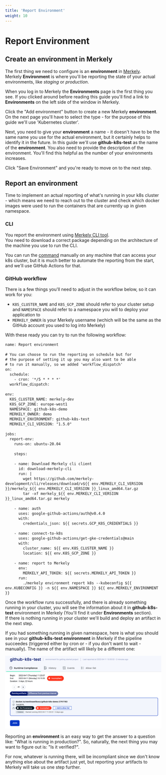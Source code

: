 ```yaml
---
title: 'Report Environment'
weight: 10
---
```


# Report Environment

## Create an environment in Merkely

The first thing we need to configure is an **environment** in [Merkely](https://app.merkely.com).  
Merkely **Environment** is where you'll be reporting the state of your actual environments, like *staging* or *production*. 

When you log in to Merkely the **Environments** page is the first thing you see. If you clicked around before reading this guide you'll find a link to **Environments** on the left side of the window in Merkely.

Click the "Add environment" button to create a new Merkely **environment**. On the next page you'll have to select the type - for the purpose of this guide we'll use 'Kubernetes cluster'.

Next, you need to give your **environment** a name - it doesn't have to be the same name you use for the actual environment, but it certainly helps to identify it in the future. In this guide we'll use **github-k8s-test** as the name of the **environment**.
You also need to provide the description of the environment. You'll find this helpful as the number of your environments increases.

Click "Save Environment" and you're ready to move on to the next step.

## Report an environment

Time to implement an actual reporting of what's running in your k8s cluster - which means we need to reach out to the cluster and check which docker images were used to run the containers that are currently up in given namespace. 

### CLI

You report the environment using [Merkely CLI tool](https://github.com/merkely-development/cli/releases).  
You need to download a correct package depending on the architecture of the machine you use to run the CLI. 

You can run the [command](https://docs.merkely.com/client_reference/merkely_environment_report_k8s/) manually on any machine that can access your k8s cluster, but it is much better to automate the reporting from the start, and we'll use GitHub Actions for that.

### GitHub workflow

There is a few things you'll need to adjust in the workflow below, so it can work for you:

* `K8S_CLUSTER_NAME` and `K8S_GCP_ZONE` should refer to your cluster setup and `NAMESPACE` should refer to a namespace you will to deploy your application to
* `MERKELY_OWNER` is your Merkely username (wchich will be the same as the GitHub account you used to log into Merkely)

With these ready you can try to run the following workflow:

```
name: Report environment

# You can choose to run the reporting on schedule but for 
# the purpose of setting it up you may also want to be able
# to run it manually, so we added 'workflow_dispatch'
on:
  schedule:
    - cron: '*/5 * * * *'
  workflow_dispatch:

env:
  K8S_CLUSTER_NAME: merkely-dev
  K8S_GCP_ZONE: europe-west1
  NAMESPACE: github-k8s-demo
  MERKELY_OWNER: demo
  MERKELY_ENVIRONMENT: github-k8s-test
  MERKELY_CLI_VERSION: "1.5.0"

jobs:
  report-env:
    runs-on: ubuntu-20.04

    steps:

    - name: Download Merkely cli client
      id: download-merkely-cli
      run: |
        wget https://github.com/merkely-development/cli/releases/download/v${{ env.MERKELY_CLI_VERSION }}/merkely_${{ env.MERKELY_CLI_VERSION }}_linux_amd64.tar.gz
        tar -xf merkely_${{ env.MERKELY_CLI_VERSION }}_linux_amd64.tar.gz merkely

    - name: auth
      uses: google-github-actions/auth@v0.4.0
      with:
        credentials_json: ${{ secrets.GCP_K8S_CREDENTIALS }}

    - name: connect-to-k8s
      uses: google-github-actions/get-gke-credentials@main
      with:
        cluster_name: ${{ env.K8S_CLUSTER_NAME }}
        location: ${{ env.K8S_GCP_ZONE }}

    - name: report to Merkely
      env:
        MERKELY_API_TOKEN: ${{ secrets.MERKELY_API_TOKEN }}
      run:
        ./merkely environment report k8s --kubeconfig ${{ env.KUBECONFIG }} -n ${{ env.NAMESPACE }} ${{ env.MERKELY_ENVIRONMENT }}
```

Once the workflow runs successfully, and there is already something running in your cluster, you will see the information about it in **github-k8s-test** environment in Merkely (You'll find it under **Environments** section).  
If there is nothing running in your cluster we'll build and deploy an artifact in the next step.

If you had something running in given namespace, here is what you should see in your **github-k8s-test environment** in Merkely if the pipeline succeedes (triggered either by cron or - if you don't want to wait - manually). The name of the artifact will likely be a different one:

![Incompliant environment, artifact with no provenance](/images/env-no-provenance.png)

Reporting an **environment** is an easy way to get the answer to a question like: "What is running in production?". 
So, naturally, the next thing you may want to figure out is: "Is it verified?".

For now, whatever is running there, will be incompliant since we don't know anything else about the artifact just yet, but reporting your artifacts to Merkely will take us one step further.

